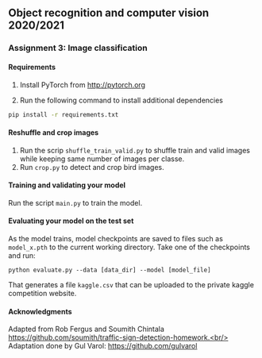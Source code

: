 ## Object recognition and computer vision 2020/2021

### Assignment 3: Image classification 

#### Requirements
1. Install PyTorch from http://pytorch.org

2. Run the following command to install additional dependencies

```bash
pip install -r requirements.txt
```
#### Reshuffle and crop images
1. Run the scrip `shuffle_train_valid.py` to shuffle train and valid images while keeping same number of images per classe.
2. Run `crop.py` to detect and crop bird images.


#### Training and validating your model
Run the script `main.py` to train the model.

#### Evaluating your model on the test set

As the model trains, model checkpoints are saved to files such as `model_x.pth` to the current working directory.
Take one of the checkpoints and run:

```
python evaluate.py --data [data_dir] --model [model_file]
```

That generates a file `kaggle.csv` that can be uploaded to the private kaggle competition website.

#### Acknowledgments
Adapted from Rob Fergus and Soumith Chintala https://github.com/soumith/traffic-sign-detection-homework.<br/>
Adaptation done by Gul Varol: https://github.com/gulvarol
